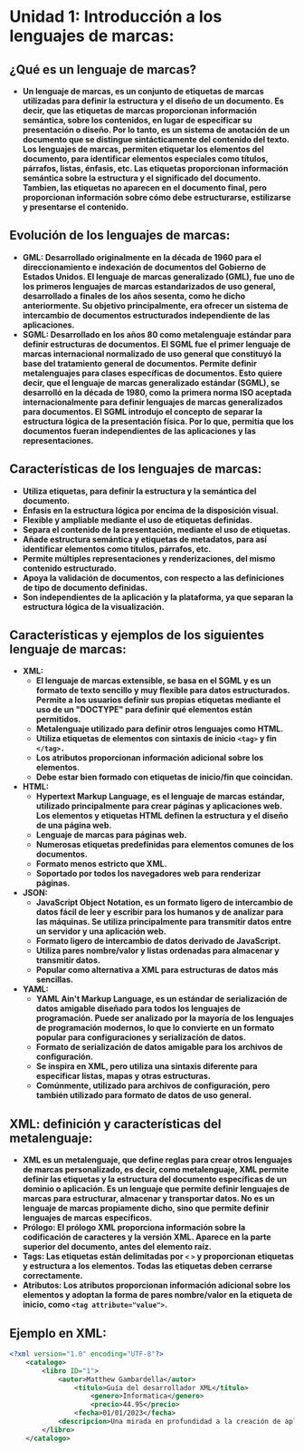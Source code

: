 # Unidad 1: Introducción a los lenguajes de marcas:
## ¿Qué es un lenguaje de marcas?
* **Un lenguaje de marcas, es un conjunto de etiquetas de marcas utilizadas para definir la estructura y el diseño de un documento. Es decir, que las etiquetas de marcas proporcionan información semántica, sobre los contenidos, en lugar de especificar su presentación o diseño. Por lo tanto, es un sistema de anotación de un documento que se distingue sintácticamente del contenido del texto. Los lenguajes de marcas, permiten etiquetar los elementos del documento, para identificar elementos especiales como títulos, párrafos, listas, énfasis, etc. Las etiquetas proporcionan información semántica sobre la estructura y el significado del documento. Tambien,  las etiquetas no aparecen en el documento final, pero proporcionan información sobre cómo debe estructurarse, estilizarse y presentarse el contenido.**
## Evolución de los lenguajes de marcas:
* **GML: Desarrollado originalmente en la década de 1960 para el direccionamiento e indexación de documentos del Gobierno de Estados Unidos. El lenguaje de marcas generalizado (GML), fue uno de los primeros lenguajes de marcas estandarizados de uso general, desarrollado a finales de los años sesenta, como he dicho anteriormente. Su objetivo principalmente, era ofrecer un sistema de intercambio de documentos estructurados independiente de las aplicaciones.**
* **SGML: Desarrollado en los años 80 como metalenguaje estándar para definir estructuras de documentos. El SGML fue el primer lenguaje de marcas internacional normalizado de uso general que constituyó la base del tratamiento general de documentos. Permite definir metalenguajes para clases específicas de documentos. Esto quiere decir, que el lenguaje de marcas generalizado estándar (SGML), se desarrolló en la década de 1980, como la primera norma ISO aceptada internacionalmente para definir lenguajes de marcas generalizados para documentos. El SGML introdujo el concepto de separar la estructura lógica de la presentación física. Por lo que, permitía que los documentos fueran independientes de las aplicaciones y las representaciones.**
## Características de los lenguajes de marcas:
* **Utiliza etiquetas, para definir la estructura y la semántica del documento.**
* **Énfasis en la estructura lógica por encima de la disposición visual.**
* **Flexible y ampliable mediante el uso de etiquetas definidas.**
* **Separa el contenido de la presentación, mediante el uso de etiquetas.**
* **Añade estructura semántica y etiquetas de metadatos, para así identificar elementos como títulos, párrafos, etc.**
* **Permite múltiples representaciones y renderizaciones, del mismo contenido estructurado.**
* **Apoya la validación de documentos, con respecto a las definiciones de tipo de documento definidas.**
* **Son independientes de la aplicación y la plataforma, ya que separan la estructura lógica de la visualización.**
## Características y ejemplos de los siguientes lenguaje de marcas:
* **XML:**
    * **El lenguaje de marcas extensible, se basa en el SGML y es un formato de texto sencillo y muy flexible para datos estructurados. Permite a los usuarios definir sus propias etiquetas mediante el uso de un "DOCTYPE" para definir qué elementos están permitidos.**
    * **Metalenguaje utilizado para definir otros lenguajes como HTML.**
    * **Utiliza etiquetas de elementos con sintaxis de inicio `<tag>` y fin `</tag>.`**
    * **Los atributos proporcionan información adicional sobre los elementos.**
    * **Debe estar bien formado con etiquetas de inicio/fin que coincidan.**
* **HTML:**
    * **Hypertext Markup Language, es el lenguaje de marcas estándar, utilizado principalmente para crear páginas y aplicaciones web. Los elementos y etiquetas HTML definen la estructura y el diseño de una página web.**
    * **Lenguaje de marcas para páginas web.**
    * **Numerosas etiquetas predefinidas para elementos comunes de los documentos.**
    * **Formato menos estricto que XML.**
    * **Soportado por todos los navegadores web para renderizar páginas.**
* **JSON:**
    * **JavaScript Object Notation, es un formato ligero de intercambio de datos fácil de leer y escribir para los humanos y de analizar para las máquinas. Se utiliza principalmente para transmitir datos entre un servidor y una aplicación web.**
    * **Formato ligero de intercambio de datos derivado de JavaScript.**
    * **Utiliza pares nombre/valor y listas ordenadas para almacenar y transmitir datos.**
    * **Popular como alternativa a XML para estructuras de datos más sencillas.**
* **YAML:**
    * **YAML Ain't Markup Language, es un estándar de serialización de datos amigable diseñado para todos los lenguajes de programación. Puede ser analizado por la mayoría de los lenguajes de programación modernos, lo que lo convierte en un formato popular para configuraciones y serialización de datos.**
    * **Formato de serialización de datos amigable para los archivos de configuración.**
    * **Se inspira en XML, pero utiliza una sintaxis diferente para especificar listas, mapas y otras estructuras.**
    * **Comúnmente, utilizado para archivos de configuración, pero también utilizado para formato de datos de uso general.**
## XML: definición y características del metalenguaje:
* **XML es un metalenguaje, que define reglas para crear otros lenguajes de marcas personalizado, es decir, como metalenguaje, XML permite definir las etiquetas y la estructura del documento específicas de un dominio o aplicación. Es un lenguaje que permite definir lenguajes de marcas para estructurar, almacenar y transportar datos. No es un lenguaje de marcas propiamente dicho, sino que permite definir lenguajes de marcas específicos.**
* **Prólogo: El prólogo XML proporciona información sobre la codificación de caracteres y la versión XML. Aparece en la parte superior del documento, antes del elemento raíz.**
* **Tags: Las etiquetas están delimitadas por `<` `>` y proporcionan etiquetas y estructura a los elementos. Todas las etiquetas deben cerrarse correctamente.**
* **Atributos: Los atributos proporcionan información adicional sobre los elementos y adoptan la forma de pares nombre/valor en la etiqueta de inicio, como `<tag attribute="value">`.**
## Ejemplo en XML:
```xml
<?xml version="1.0" encoding="UTF-8"?>
    <catalogo>
        <libro ID="1">
            <autor>Matthew Gambardella</autor>
                <titulo>Guía del desarrollador XML</titulo>
                    <genero>Informatica</genero>
                    <precio>44.95</precio>
                <fecha>01/01/2023</fecha>
            <descripcion>Una mirada en profundidad a la creación de aplicaciones con XML.</descripcion>
        </libro>
    </catalogo>
```